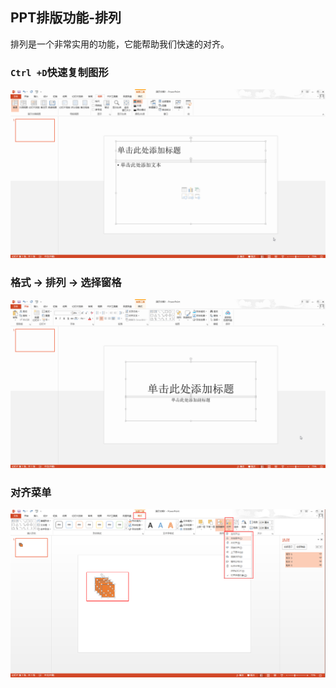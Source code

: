 ## PPT排版功能-排列

排列是一个非常实用的功能，它能帮助我们快速的对齐。



### `Ctrl +D`快速复制图形

![快速复制图形](https://raw.githubusercontent.com/huxiaoning/img/master/20201126231119.gif)

### 格式 -> 排列 -> 选择窗格

![选择窗格](https://raw.githubusercontent.com/huxiaoning/img/master/20201126231738.gif)

### 对齐菜单

![image-20201126232103052](https://raw.githubusercontent.com/huxiaoning/img/master/20201126232104.png)